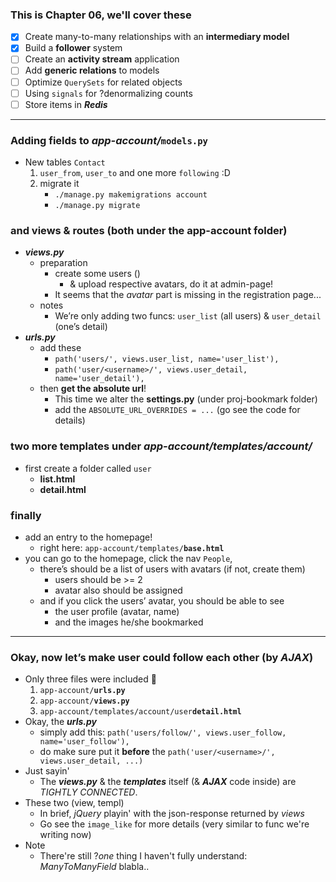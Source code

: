 ### This is Chapter 06, we'll cover these 
- [x] Create many-to-many relationships with an **intermediary model**
- [x] Build a **follower** system 
- [ ] Create an **activity stream** application 
- [ ] Add **generic relations** to models 
- [ ] Optimize ```QuerySets``` for related objects 
- [ ] Using ```signals``` for ?denormalizing counts 
- [ ] Store items in ***Redis***

----------

### Adding fields to ***app-account/***```models.py```
- New tables ```Contact```
    1. ```user_from```, ```user_to``` and one more ```following``` :D
    2. migrate it 
        - ```./manage.py makemigrations account```
        - ```./manage.py migrate```

### and views & routes (both under the app-account folder)
- ***views.py***
    - preparation
        - create some users () 
            - & upload respective avatars, do it at admin-page!
        - It seems that the *avatar* part is missing in the registration page...
    - notes 
        - We’re only adding two funcs: ```user_list``` (all users) & ```user_detail``` (one’s detail)
- ***urls.py***
    - add these 
        - ```path('users/', views.user_list, name='user_list'),```
        - ```path('user/<username>/', views.user_detail, name='user_detail'),```
    - then **get the absolute url**! 
        - This time we alter the **settings.py** (under proj-bookmark folder)
        - add the ```ABSOLUTE_URL_OVERRIDES = ...``` (go see the code for details)
### two more templates under ***app-account/templates/account/***
- first create a folder called ```user```
    - **list.html** 
    - **detail.html**
### finally 
- add an entry to the homepage! 
    - right here: ```app-account/templates/```**```base.html```**
- you can go to the homepage, click the nav ```People```, 
    - there’s should be a list of users with avatars (if not, create them)
        - users should be >= 2 
        - avatar also should be assigned 
    - and if you click the users’ avatar, you should be able to see
        - the user profile (avatar, name)
        - and the images he/she bookmarked 

----------

### Okay, now let’s make user could follow each other (by ***AJAX***)
- Only three files were included 🍺
    1. ```app-account/```**```urls.py```**
    2. ```app-account/```**```views.py```**
    3. ```app-account/templates/account/user```**```detail.html```**
- Okay, the ***urls.py***
    - simply add this: ```path('users/follow/', views.user_follow, name='user_follow'),``` 
    - do make sure put it **before** the ```path('user/<username>/', views.user_detail, ...)```                       
- Just sayin'
    - The ***views.py*** & the ***templates*** itself (& ***AJAX*** code inside) are *TIGHTLY CONNECTED*.
- These two (view, templ)
    - In brief, *jQuery* playin' with the json-response returned by *views*
    - Go see the ```image_like``` for more details (very similar to func we're writing now)
- Note
    - There're still ?*one* thing I haven't fully understand: *ManyToManyField* blabla..

